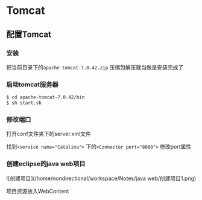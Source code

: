 

# Tomcat



## 配置Tomcat

### 安装

把当前目录下的`apache-tomcat-7.0.42.zip` 压缩包解压就当做是安装完成了

### 启动tomcat服务器

```bash
$ cd apache-tomcat-7.0.42/bin
$ sh start.sh
```

### 修改端口

打开conf文件夹下的server.xml文件

找到`<service name="Catalina">` 下的`<Connector port="8080">` 修改port属性 

### 创建eclipse的java web项目



![创建项目](/home/nondirectional/workspace/Notes/java web/创建项目1.png)

项目资源放入WebContent

